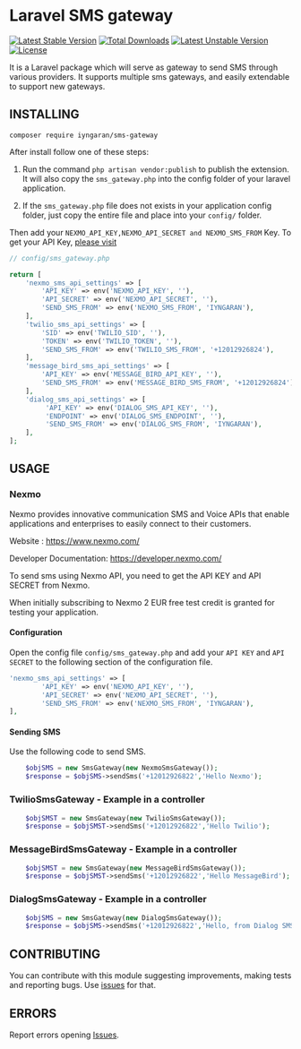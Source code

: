 # Laravel SMS gateway

[![Latest Stable Version](https://poser.pugx.org/iyngaran/sms-gateway/v/stable)](https://packagist.org/packages/iyngaran/sms-gateway)
[![Total Downloads](https://poser.pugx.org/iyngaran/sms-gateway/downloads)](https://packagist.org/packages/iyngaran/sms-gateway)
[![Latest Unstable Version](https://poser.pugx.org/iyngaran/sms-gateway/v/unstable)](https://packagist.org/packages/iyngaran/sms-gateway)
[![License](https://poser.pugx.org/iyngaran/sms-gateway/license)](https://packagist.org/packages/iyngaran/sms-gateway)

It is a Laravel package which will serve as gateway to send SMS through various providers. It supports multiple sms gateways, and easily extendable to support new gateways.

## INSTALLING

`composer require iyngaran/sms-gateway`

After install follow one of these steps:

1) Run the command `php artisan vendor:publish` to publish the extension. It will also copy the `sms_gateway.php` 
into the config folder of your laravel application.

2) If the `sms_gateway.php` file does not exists in your application config folder, just copy the entire file and place 
into your `config/` folder.

Then add your `NEXMO_API_KEY,NEXMO_API_SECRET and NEXMO_SMS_FROM` Key. To get your API Key, [please visit](https://developer.nexmo.com/)

```php
// config/sms_gateway.php

return [
    'nexmo_sms_api_settings' => [
        'API_KEY' => env('NEXMO_API_KEY', ''),
        'API_SECRET' => env('NEXMO_API_SECRET', ''),
        'SEND_SMS_FROM' => env('NEXMO_SMS_FROM', 'IYNGARAN'),
    ],
    'twilio_sms_api_settings' => [
        'SID' => env('TWILIO_SID', ''),
        'TOKEN' => env('TWILIO_TOKEN', ''),
        'SEND_SMS_FROM' => env('TWILIO_SMS_FROM', '+12012926824'),
    ],
    'message_bird_sms_api_settings' => [
        'API_KEY' => env('MESSAGE_BIRD_API_KEY', ''),
        'SEND_SMS_FROM' => env('MESSAGE_BIRD_SMS_FROM', '+12012926824'),
    ],
    'dialog_sms_api_settings' => [
         'API_KEY' => env('DIALOG_SMS_API_KEY', ''),
         'ENDPOINT' => env('DIALOG_SMS_ENDPOINT', ''),
         'SEND_SMS_FROM' => env('DIALOG_SMS_FROM', 'IYNGARAN'),
    ],
];
```

## USAGE

### Nexmo

Nexmo provides innovative communication SMS and Voice APIs that enable applications and enterprises to easily connect to their customers.

Website : https://www.nexmo.com/

Developer Documentation: https://developer.nexmo.com/

To send sms using Nexmo API, you need to get the API KEY and API SECRET from Nexmo.

When initially subscribing to Nexmo 2 EUR free test credit is granted for testing your application.

#### Configuration

Open the config file `config/sms_gateway.php` and add your `API KEY` and `API SECRET` to the following section of the configuration file.

```php
'nexmo_sms_api_settings' => [
        'API_KEY' => env('NEXMO_API_KEY', ''),
        'API_SECRET' => env('NEXMO_API_SECRET', ''),
        'SEND_SMS_FROM' => env('NEXMO_SMS_FROM', 'IYNGARAN'),
],
```

#### Sending SMS 

Use the following code to send SMS.

```php
    $objSMS = new SmsGateway(new NexmoSmsGateway());
    $response = $objSMS->sendSms('+12012926822','Hello Nexmo');
```

### TwilioSmsGateway - Example in a controller

```php
    $objSMST = new SmsGateway(new TwilioSmsGateway());
    $response = $objSMST->sendSms('+12012926822','Hello Twilio');
```

### MessageBirdSmsGateway - Example in a controller

```php
    $objSMST = new SmsGateway(new MessageBirdSmsGateway());
    $response = $objSMST->sendSms('+12012926822','Hello MessageBird');
```

### DialogSmsGateway - Example in a controller

```php
    $objSMS = new SmsGateway(new DialogSmsGateway());
    $response = $objSMS->sendSms('+12012926822','Hello, from Dialog SMS');
```
## CONTRIBUTING

You can contribute with this module suggesting improvements, making tests and reporting bugs. Use [issues](https://github.com/iyngaran/sms-gateway/issues) for that.

## ERRORS 

Report errors opening [Issues](https://github.com/iyngaran/laravel-sms-gateway/issues).
